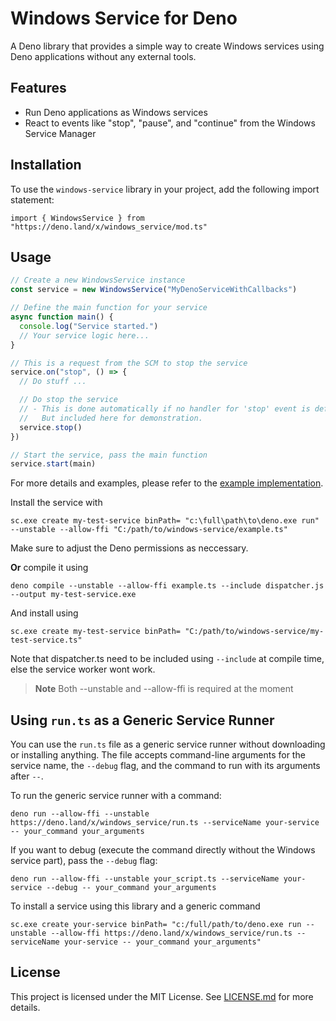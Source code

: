 # Windows Service for Deno

A Deno library that provides a simple way to create Windows services using Deno applications without any external tools.

## Features

- Run Deno applications as Windows services
- React to events like "stop", "pause", and "continue" from the Windows Service Manager

## Installation

To use the `windows-service` library in your project, add the following import statement:

    import { WindowsService } from "https://deno.land/x/windows_service/mod.ts"

## Usage

```ts
// Create a new WindowsService instance
const service = new WindowsService("MyDenoServiceWithCallbacks")

// Define the main function for your service
async function main() {
  console.log("Service started.")
  // Your service logic here...
}

// This is a request from the SCM to stop the service
service.on("stop", () => {
  // Do stuff ...

  // Do stop the service
  // - This is done automatically if no handler for 'stop' event is defined.
  //   But included here for demonstration.
  service.stop()
})

// Start the service, pass the main function
service.start(main)
```

For more details and examples, please refer to the [example implementation](https://deno.land/x/windows_service/example.ts).

Install the service with

```
sc.exe create my-test-service binPath= "c:\full\path\to\deno.exe run" --unstable --allow-ffi "C:/path/to/windows-service/example.ts"
```

Make sure to adjust the Deno permissions as neccessary.

**Or** compile it using

```
deno compile --unstable --allow-ffi example.ts --include dispatcher.js --output my-test-service.exe
```

And install using

```
sc.exe create my-test-service binPath= "C:/path/to/windows-service/my-test-service.ts"
```

Note that dispatcher.ts need to be included using `--include` at compile time, else the service worker wont work.

> **Note** Both --unstable and --allow-ffi is required at the moment

## Using `run.ts` as a Generic Service Runner

You can use the `run.ts` file as a generic service runner without downloading or installing anything. The file accepts command-line arguments for the service name, the `--debug` flag, and the command
to run with its arguments after `--`.

To run the generic service runner with a command:

```
deno run --allow-ffi --unstable https://deno.land/x/windows_service/run.ts --serviceName your-service -- your_command your_arguments
```

If you want to debug (execute the command directly without the Windows service part), pass the `--debug` flag:

```
deno run --allow-ffi --unstable your_script.ts --serviceName your-service --debug -- your_command your_arguments
```

To install a service using this library and a generic command

```
sc.exe create your-service binPath= "c:/full/path/to/deno.exe run --unstable --allow-ffi https://deno.land/x/windows_service/run.ts --serviceName your-service -- your_command your_arguments"
```

## License

This project is licensed under the MIT License. See [LICENSE.md](LICENSE.md) for more details.
